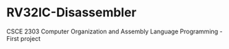 # RV32IC-Disassembler
CSCE 2303 Computer Organization and Assembly Language Programming - First project
